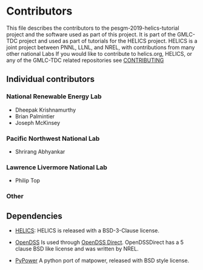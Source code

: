 # Contributors

This file describes the contributors to the pesgm-2019-helics-tutorial project and the software used as part of this project.
It is part of the GMLC-TDC project and used as part of tutorials for the HELICS project.
HELICS is a joint project between PNNL, LLNL, and NREL, with contributions from many other national Labs
If you would like to contribute to helics.org, HELICS, or any of the GMLC-TDC related repositories see [CONTRIBUTING](https://github.com/GMLC-TDC/HELICS/blob/master/CONTRIBUTING.md)

## Individual contributors

### National Renewable Energy Lab

-   Dheepak Krishnamurthy
-   Brian Palmintier
-   Joseph McKinsey

### Pacific Northwest National Lab
-   Shrirang Abhyankar

### Lawrence Livermore National Lab

-   Philip Top

### Other

## Dependencies

-   [HELICS](https://github.com/GMLC-TDC/HELICS): HELICS is released with a BSD-3-Clause license.

-   [OpenDSS](https://smartgrid.epri.com/SimulationTool.aspx)  Is used through [OpenDSS Direct](https://github.com/dss-extensions/OpenDSSDirect.py).  OpenDSSDirect has a 5 clause BSD like license and was written by NREL.  

-   [PyPower](https://github.com/rwl/PYPOWER) A python port of matpower,  released with BSD style license.  
